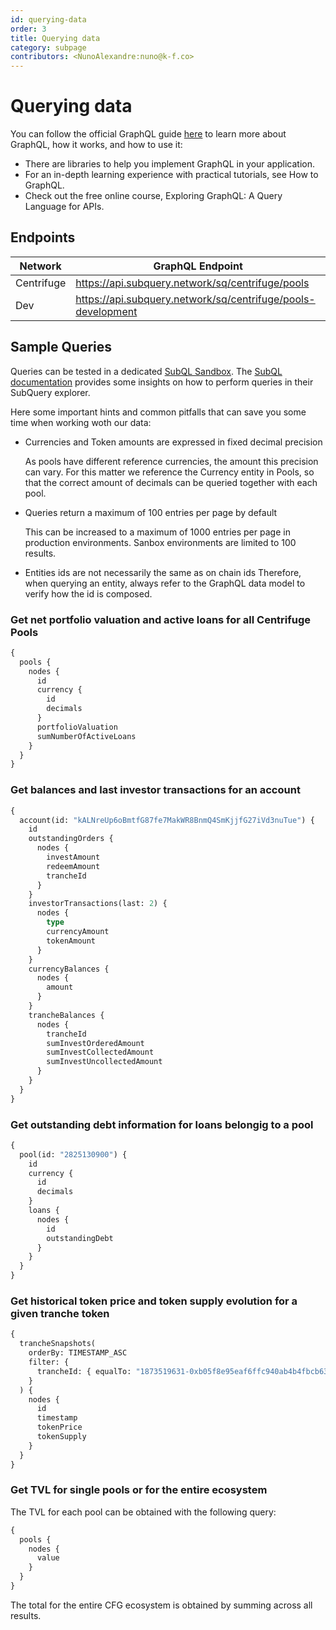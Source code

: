 ```yaml
---
id: querying-data
order: 3
title: Querying data
category: subpage
contributors: <NunoAlexandre:nuno@k-f.co>
---
```


# Querying data

You can follow the official GraphQL guide [here](https://graphql.org/learn/) to learn more about GraphQL, how it works, and how to use it:

- There are libraries to help you implement GraphQL in your application.
- For an in-depth learning experience with practical tutorials, see How to GraphQL.
- Check out the free online course, Exploring GraphQL: A Query Language for APIs.

## Endpoints

| **Network** | **GraphQL Endpoint**                                         |
| ----------- | ------------------------------------------------------------ |
| Centrifuge  | https://api.subquery.network/sq/centrifuge/pools             |
| Dev         | https://api.subquery.network/sq/centrifuge/pools-development |

## Sample Queries

Queries can be tested in a dedicated [SubQL Sandbox](https://explorer.subquery.network/subquery/embrio-tech/centrifuge-subql). The [SubQL documentation](https://academy.subquery.network/run_publish/query.html) provides some insights on how to perform queries in their SubQuery explorer.

Here some important hints and common pitfalls that can save you some time when working woth our data:

- Currencies and Token amounts are expressed in fixed decimal precision

  As pools have different reference currencies, the amount this precision can vary. For this matter we reference the Currency entity in Pools, so that the correct amount of decimals can be queried together with each pool.

- Queries return a maximum of 100 entries per page by default

  This can be increased to a maximum of 1000 entries per page in production environments. Sanbox environments are limited to 100 results.

- Entities ids are not necessarily the same as on chain ids
  Therefore, when querying an entity, always refer to the GraphQL data model to verify how the id is composed.

### Get net portfolio valuation and active loans for all Centrifuge Pools

```graphql
{
  pools {
    nodes {
      id
      currency {
        id
        decimals
      }
      portfolioValuation
      sumNumberOfActiveLoans
    }
  }
}
```

### Get balances and last investor transactions for an account

```graphql
{
  account(id: "kALNreUp6oBmtfG87fe7MakWR8BnmQ4SmKjjfG27iVd3nuTue") {
    id
    outstandingOrders {
      nodes {
        investAmount
        redeemAmount
        trancheId
      }
    }
    investorTransactions(last: 2) {
      nodes {
        type
        currencyAmount
        tokenAmount
      }
    }
    currencyBalances {
      nodes {
        amount
      }
    }
    trancheBalances {
      nodes {
        trancheId
        sumInvestOrderedAmount
        sumInvestCollectedAmount
        sumInvestUncollectedAmount
      }
    }
  }
}
```

### Get outstanding debt information for loans belongig to a pool

```graphql
{
  pool(id: "2825130900") {
    id
    currency {
      id
      decimals
    }
    loans {
      nodes {
        id
        outstandingDebt
      }
    }
  }
}
```

### Get historical token price and token supply evolution for a given tranche token

```graphql
{
  trancheSnapshots(
    orderBy: TIMESTAMP_ASC
    filter: {
      trancheId: { equalTo: "1873519631-0xb05f8e95eaf6ffc940ab4b4fbcb6324b" }
    }
  ) {
    nodes {
      id
      timestamp
      tokenPrice
      tokenSupply
    }
  }
}
```

### Get TVL for single pools or for the entire ecosystem

The TVL for each pool can be obtained with the following query:

```graphql
{
  pools {
    nodes {
      value
    }
  }
}
```

The total for the entire CFG ecosystem is obtained by summing across all results.
